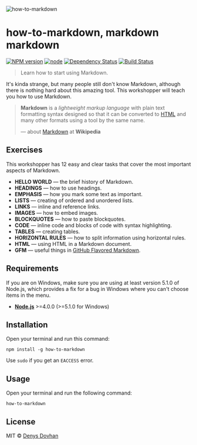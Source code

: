 ﻿![how-to-markdown](./preview.png)

# how-to-markdown, markdown markdown

[![NPM version][npm-image]][npm-url]
[![node][node-image]][node-url]
[![Dependency Status][depstat-image]][depstat-url]
[![Build Status][buildstat-image]][buildstat-url]

> Learn how to start using Markdown.

It's kinda strange, but many people still don't know Markdown, although there is nothing hard about this amazing tool. This workshopper will teach you how to use Markdown.

> **Markdown** is a _lightweight markup language_ with plain text formatting syntax designed so that it can be converted to [HTML] and many other formats using a tool by the same name.
>
> — about [Markdown] at **Wikipedia**

## Exercises

This workshopper has 12 easy and clear tasks that cover the most important aspects of Markdown.

* **HELLO WORLD** — the brief history of Markdown.
* **HEADINGS** — how to use headings.
* **EMPHASIS** — how you mark some text as important.
* **LISTS** — creating of ordered and unordered lists.
* **LINKS** — inline and reference links.
* **IMAGES** — how to embed images.
* **BLOCKQUOTES** — how to paste blockquotes.
* **CODE** — inline code and blocks of code with syntax highlighting.
* **TABLES** — creating tables.
* **HORIZONTAL RULES** — how to split information using horizontal rules.
* **HTML** — using HTML in a Markdown document.
* **GFM** — useful things in [GitHub Flavored Markdown](https://guides.github.com/features/mastering-markdown/).

## Requirements

If you are on Windows, make sure you are using at least version 5.1.0 of Node.js, which provides a fix for a bug in Windows where you can't choose items in the menu.

* [**Node.js**](node-url) >=4.0.0 (>=5.1.0 for Windows)

## Installation

Open your terminal and run this command:

    npm install -g how-to-markdown

Use `sudo` if you get an `EACCESS` error.

## Usage

Open your terminal and run the following command:

    how-to-markdown

## License

MIT © [Denys Dovhan](http://denysdovhan.com)

<!-- References -->

[html]: https://en.wikipedia.org/wiki/HTML
[markdown]: https://en.wikipedia.org/wiki/Markdown

<!-- Badges -->

[npm-url]: https://npmjs.org/package/how-to-markdown
[npm-image]: https://img.shields.io/npm/v/how-to-markdown.svg?style=flat-square

[node-url]: https://nodejs.org/en/download/
[node-image]: https://img.shields.io/node/v/how-to-markdown.svg?style=flat-square

[depstat-url]: https://david-dm.org/workshopper/how-to-markdown
[depstat-image]: https://david-dm.org/workshopper/how-to-markdown.svg?style=flat-square

[buildstat-url]: https://travis-ci.org/workshopper/how-to-markdown
[buildstat-image]: https://img.shields.io/travis/workshopper/how-to-markdown.svg?style=flat-square